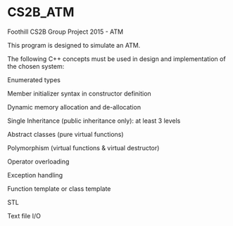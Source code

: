 # CS2B_ATM
Foothill CS2B Group Project 2015 - ATM

This program is designed to simulate an ATM.

The following C++ concepts must be used in design and implementation of the chosen system:

   Enumerated types
   
   Member initializer syntax in constructor definition
   
   Dynamic memory allocation and de-allocation
   
   Single Inheritance (public inheritance only): at least 3 levels
   
   Abstract classes (pure virtual functions)
   
   Polymorphism (virtual functions & virtual destructor)
   
   Operator overloading
   
   Exception handling
   
   Function template or class template
   
   STL
   
   Text file I/O
